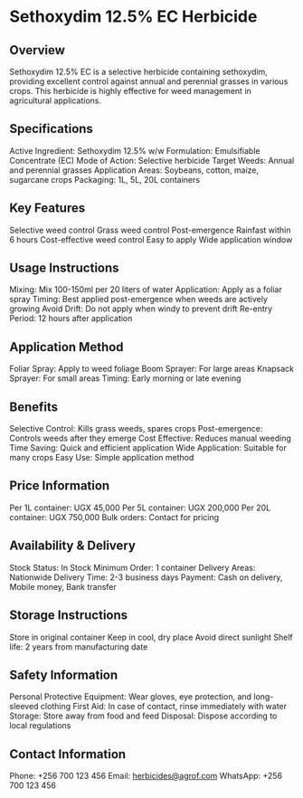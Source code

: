 # Sethoxydim 12.5% EC Herbicide

## Overview
Sethoxydim 12.5% EC is a selective herbicide containing sethoxydim, providing excellent control against annual and perennial grasses in various crops. This herbicide is highly effective for weed management in agricultural applications.

## Specifications
Active Ingredient: Sethoxydim 12.5% w/w
Formulation: Emulsifiable Concentrate (EC)
Mode of Action: Selective herbicide
Target Weeds: Annual and perennial grasses
Application Areas: Soybeans, cotton, maize, sugarcane crops
Packaging: 1L, 5L, 20L containers

## Key Features
Selective weed control
Grass weed control
Post-emergence
Rainfast within 6 hours
Cost-effective weed control
Easy to apply
Wide application window

## Usage Instructions
Mixing: Mix 100-150ml per 20 liters of water
Application: Apply as a foliar spray
Timing: Best applied post-emergence when weeds are actively growing
Avoid Drift: Do not apply when windy to prevent drift
Re-entry Period: 12 hours after application

## Application Method
Foliar Spray: Apply to weed foliage
Boom Sprayer: For large areas
Knapsack Sprayer: For small areas
Timing: Early morning or late evening

## Benefits
Selective Control: Kills grass weeds, spares crops
Post-emergence: Controls weeds after they emerge
Cost Effective: Reduces manual weeding
Time Saving: Quick and efficient application
Wide Application: Suitable for many crops
Easy Use: Simple application method

## Price Information
Per 1L container: UGX 45,000
Per 5L container: UGX 200,000
Per 20L container: UGX 750,000
Bulk orders: Contact for pricing

## Availability & Delivery
Stock Status: In Stock
Minimum Order: 1 container
Delivery Areas: Nationwide
Delivery Time: 2-3 business days
Payment: Cash on delivery, Mobile money, Bank transfer

## Storage Instructions
Store in original container
Keep in cool, dry place
Avoid direct sunlight
Shelf life: 2 years from manufacturing date

## Safety Information
Personal Protective Equipment: Wear gloves, eye protection, and long-sleeved clothing
First Aid: In case of contact, rinse immediately with water
Storage: Store away from food and feed
Disposal: Dispose according to local regulations

## Contact Information
Phone: +256 700 123 456
Email: herbicides@agrof.com
WhatsApp: +256 700 123 456

